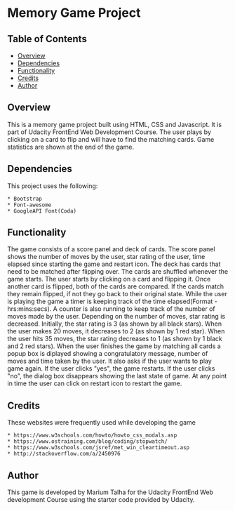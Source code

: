 # Memory Game Project

## Table of Contents

* [Overview](#overview)
* [Dependencies](#dependencies)
* [Functionality](#functionality)
* [Credits](#credits)
* [Author](#author)

## Overview

This is a memory game project built using HTML, CSS and Javascript. It is part of Udacity FrontEnd Web Development Course. The user plays by clicking on a card to flip and will have to find the matching cards. Game statistics are shown at the end of the game.

## Dependencies

This project uses the following:

	* Bootstrap
	* Font-awesome
	* GoogleAPI Font(Coda)

## Functionality

The game consists of a score panel and deck of cards. The score panel shows the number of moves by the user, star rating of the user, time elapsed since starting the game and restart icon. The deck has cards that need to be matched after flipping over.
The cards are shuffled whenever the game starts. The user starts by clicking on a card and flipping it. Once another card is flipped, both of the cards are compared. If the cards match they remain flipped, if not they go back to their original state. While the user is playing the game a timer is keeping track of the time elapsed(Format - hrs:mins:secs). A counter is also running to keep track of the number of moves made by the user. Depending on the number of moves, star rating is decreased. Initially, the star rating is 3 (as shown by all black stars). When the user makes 20 moves, it decreases to 2 (as shown by 1 red star). When the user hits 35 moves, the star rating decreases to 1 (as shown by 1 black and 2 red stars).
When the user finishes the game by matching all cards a popup box is diplayed showing a congratulatory message, number of moves and time taken by the user. It also asks if the user wants to play game again. If the user clicks "yes", the game restarts. If the user clicks "no", the dialog box disappears showing the last state of game.
At any point in time the user can click on restart icon to restart the game.

## Credits

These websites were frequently used while developing the game

	* https://www.w3schools.com/howto/howto_css_modals.asp
	* https://www.ostraining.com/blog/coding/stopwatch/
	* https://www.w3schools.com/jsref/met_win_cleartimeout.asp
	* http://stackoverflow.com/a/2450976

## Author

This game is developed by Marium Talha for the Udacity FrontEnd Web development Course using the starter code provided by Udacity.